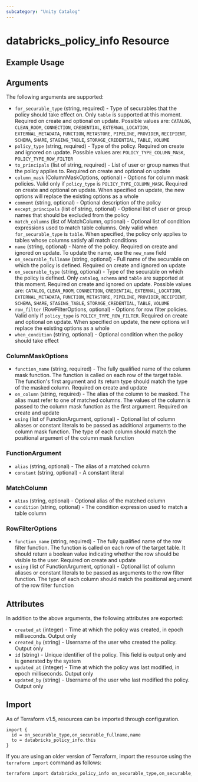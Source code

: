 ```yaml
---
subcategory: "Unity Catalog"
---
```

# databricks_policy_info Resource


## Example Usage


## Arguments
The following arguments are supported:
* `for_securable_type` (string, required) - Type of securables that the policy should take effect on.
  Only `table` is supported at this moment.
  Required on create and optional on update. Possible values are: `CATALOG`, `CLEAN_ROOM`, `CONNECTION`, `CREDENTIAL`, `EXTERNAL_LOCATION`, `EXTERNAL_METADATA`, `FUNCTION`, `METASTORE`, `PIPELINE`, `PROVIDER`, `RECIPIENT`, `SCHEMA`, `SHARE`, `STAGING_TABLE`, `STORAGE_CREDENTIAL`, `TABLE`, `VOLUME`
* `policy_type` (string, required) - Type of the policy. Required on create and ignored on update. Possible values are: `POLICY_TYPE_COLUMN_MASK`, `POLICY_TYPE_ROW_FILTER`
* `to_principals` (list of string, required) - List of user or group names that the policy applies to.
  Required on create and optional on update
* `column_mask` (ColumnMaskOptions, optional) - Options for column mask policies. Valid only if `policy_type` is `POLICY_TYPE_COLUMN_MASK`.
  Required on create and optional on update. When specified on update,
  the new options will replace the existing options as a whole
* `comment` (string, optional) - Optional description of the policy
* `except_principals` (list of string, optional) - Optional list of user or group names that should be excluded from the policy
* `match_columns` (list of MatchColumn, optional) - Optional list of condition expressions used to match table columns.
  Only valid when `for_securable_type` is `table`.
  When specified, the policy only applies to tables whose columns satisfy all match conditions
* `name` (string, optional) - Name of the policy. Required on create and ignored on update.
  To update the name, use the `new_name` field
* `on_securable_fullname` (string, optional) - Full name of the securable on which the policy is defined.
  Required on create and ignored on update
* `on_securable_type` (string, optional) - Type of the securable on which the policy is defined.
  Only `catalog`, `schema` and `table` are supported at this moment.
  Required on create and ignored on update. Possible values are: `CATALOG`, `CLEAN_ROOM`, `CONNECTION`, `CREDENTIAL`, `EXTERNAL_LOCATION`, `EXTERNAL_METADATA`, `FUNCTION`, `METASTORE`, `PIPELINE`, `PROVIDER`, `RECIPIENT`, `SCHEMA`, `SHARE`, `STAGING_TABLE`, `STORAGE_CREDENTIAL`, `TABLE`, `VOLUME`
* `row_filter` (RowFilterOptions, optional) - Options for row filter policies. Valid only if `policy_type` is `POLICY_TYPE_ROW_FILTER`.
  Required on create and optional on update. When specified on update,
  the new options will replace the existing options as a whole
* `when_condition` (string, optional) - Optional condition when the policy should take effect

### ColumnMaskOptions
* `function_name` (string, required) - The fully qualified name of the column mask function.
  The function is called on each row of the target table.
  The function's first argument and its return type should match the type of the masked column.
  Required on create and update
* `on_column` (string, required) - The alias of the column to be masked. The alias must refer to one of matched columns.
  The values of the column is passed to the column mask function as the first argument.
  Required on create and update
* `using` (list of FunctionArgument, optional) - Optional list of column aliases or constant literals to be passed as additional arguments to the column mask function.
  The type of each column should match the positional argument of the column mask function

### FunctionArgument
* `alias` (string, optional) - The alias of a matched column
* `constant` (string, optional) - A constant literal

### MatchColumn
* `alias` (string, optional) - Optional alias of the matched column
* `condition` (string, optional) - The condition expression used to match a table column

### RowFilterOptions
* `function_name` (string, required) - The fully qualified name of the row filter function.
  The function is called on each row of the target table. It should return a boolean value
  indicating whether the row should be visible to the user.
  Required on create and update
* `using` (list of FunctionArgument, optional) - Optional list of column aliases or constant literals to be passed as arguments to the row filter function.
  The type of each column should match the positional argument of the row filter function

## Attributes
In addition to the above arguments, the following attributes are exported:
* `created_at` (integer) - Time at which the policy was created, in epoch milliseconds. Output only
* `created_by` (string) - Username of the user who created the policy. Output only
* `id` (string) - Unique identifier of the policy. This field is output only and is generated by the system
* `updated_at` (integer) - Time at which the policy was last modified, in epoch milliseconds. Output only
* `updated_by` (string) - Username of the user who last modified the policy. Output only

## Import
As of Terraform v1.5, resources can be imported through configuration.
```hcl
import {
  id = on_securable_type,on_securable_fullname,name
  to = databricks_policy_info.this
}
```

If you are using an older version of Terraform, import the resource using the `terraform import` command as follows:
```sh
terraform import databricks_policy_info on_securable_type,on_securable_fullname,name
```